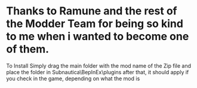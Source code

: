 # Thanks to Ramune and the rest of the Modder Team for being so kind to me when i wanted to become one of them.

To Install Simply drag the main folder with the mod name of the Zip file and place the folder in Subnautica\BepInEx\plugins
after that, it should apply if you check in the game, depending on what the mod is
